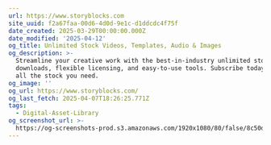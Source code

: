 ```yaml
---
url: https://www.storyblocks.com
site_uuid: f2a67faa-00d6-4d0d-9e1c-d1ddcdc4f75f
date_created: 2025-03-29T00:00:00.000Z
date_modified: '2025-04-12'
og_title: Unlimited Stock Videos, Templates, Audio & Images
og_description: >-
  Streamline your creative work with the best-in-industry unlimited stock
  downloads, flexible licensing, and easy-to-use tools. Subscribe today and get
  all the stock you need.
og_image: ''
og_url: https://www.storyblocks.com/
og_last_fetch: 2025-04-07T18:26:25.771Z
tags:
  - Digital-Asset-Library
og_screenshot_url: >-
  https://og-screenshots-prod.s3.amazonaws.com/1920x1080/80/false/8c50d1119fa171a1d6a4efc5736a20ace3077cf61b5627706b9c8e9ed7bd8116.jpeg
---
```














































